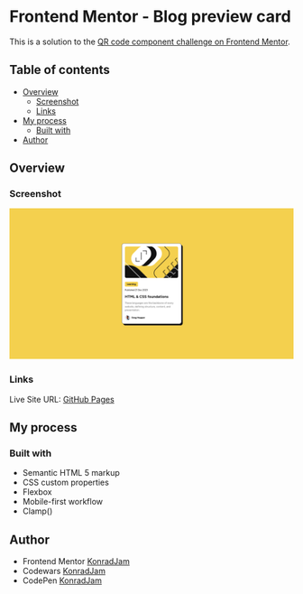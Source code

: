 # Frontend Mentor - Blog preview card

This is a solution to the [QR code component challenge on Frontend Mentor](https://www.frontendmentor.io/challenges/blog-preview-card-ckPaj01IcS).

## Table of contents 

- [Overview](#overview)
    - [Screenshot](#screenshot)
    - [Links](#links)
- [My process](#my-process)
    - [Built with](#built-with)
- [Author](#author)

## Overview

### Screenshot

![](./screenshot.png)

### Links

Live Site URL: [GitHub Pages](https://konradjam.github.io/blog-preview-card-main/)

## My process

### Built with

- Semantic HTML 5 markup
- CSS custom properties
- Flexbox
- Mobile-first workflow
- Clamp()

## Author

- Frontend Mentor [KonradJam](https://www.frontendmentor.io/profile/KonradJam)
- Codewars [KonradJam](https://www.codewars.com/users/KonradJam)
- CodePen [KonradJam](https://codepen.io/acidburnpl)